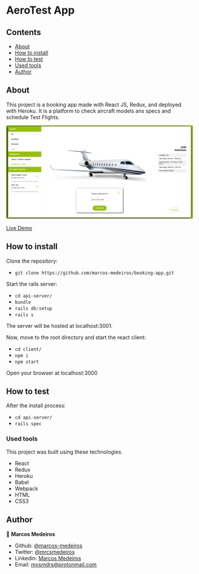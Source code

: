 # AeroTest App


## Contents

* [About](#about)
* [How to install](#install)
* [How to test](#test)
* [Used tools](#tools)
* [Author](#author)

<a name="about"></a>
## About

This project is a booking app made with React JS, Redux, and deployed with Heroku. It is a platform to check aircraft models ans specs and schedule Test Flights.

![Screenshot](screenshot.png?raw=true "AeroTest App")


[Live Demo](https://aerotest-app.herokuapp.com/)


<a name="install"></a>
## How to install

Clone the repository:
- `git clone https://github.com/marcos-medeiros/booking-app.git`

Start the rails server:

- `cd api-server/`
- `bundle`
- `rails db:setup`
- `rails s`

The server will be hosted at localhost:3001.

Now, move to the root directory and start the react client:

- `cd client/`
- `npm i`
- `npm start`

Open your browser at localhost:3000

<a name="test"></a>
## How to test

After the install process:

- `cd api-server/`
- `rails spec`

<a name="tools"></a>
### Used tools

This project was built using these technologies.

- React
- Redux
- Heroku
- Babel
- Webpack
- HTML
- CSS3

<a name="author"></a>
## Author

👤 **Marcos Medeiros**

- Github: [@marcos-medeiros](https://github.com/marcos-medeiros)
- Twitter: [@mrcsmedeiros](https://twitter.com/mrcsmedeiros)
- Linkedin: [Marcos Medeiros](https://www.linkedin.com/in/marcosmedeiros-dev/)
- Email: [mvsmdrs@protonmail.com](mvsmdrs@protonmail.com)